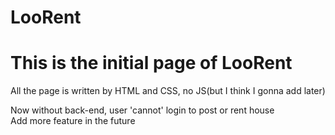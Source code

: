 # LooRent


# This is the initial page of LooRent


All the page is written by HTML and CSS, no JS(but I think I gonna add later)<br>

Now without back-end, user 'cannot' login to post or rent house<br>
Add more feature in the future<br>
